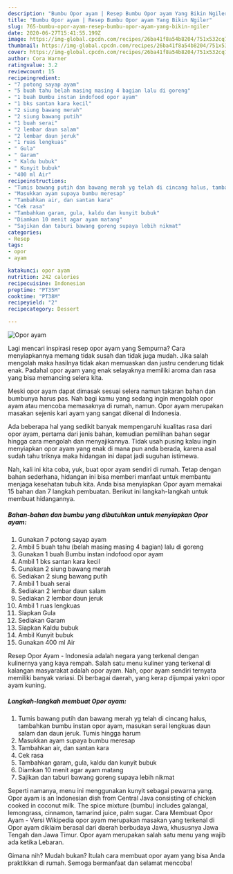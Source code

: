 ```yaml
---
description: "Bumbu Opor ayam | Resep Bumbu Opor ayam Yang Bikin Ngiler"
title: "Bumbu Opor ayam | Resep Bumbu Opor ayam Yang Bikin Ngiler"
slug: 765-bumbu-opor-ayam-resep-bumbu-opor-ayam-yang-bikin-ngiler
date: 2020-06-27T15:41:55.199Z
image: https://img-global.cpcdn.com/recipes/26ba41f8a54b8204/751x532cq70/opor-ayam-foto-resep-utama.jpg
thumbnail: https://img-global.cpcdn.com/recipes/26ba41f8a54b8204/751x532cq70/opor-ayam-foto-resep-utama.jpg
cover: https://img-global.cpcdn.com/recipes/26ba41f8a54b8204/751x532cq70/opor-ayam-foto-resep-utama.jpg
author: Cora Warner
ratingvalue: 3.2
reviewcount: 15
recipeingredient:
- "7 potong sayap ayam"
- "5 buah tahu belah masing masing 4 bagian lalu di goreng"
- "1 buah Bumbu instan indofood opor ayam"
- "1 bks santan kara kecil"
- "2 siung bawang merah"
- "2 siung bawang putih"
- "1 buah serai"
- "2 lembar daun salam"
- "2 lembar daun jeruk"
- "1 ruas lengkuas"
- " Gula"
- " Garam"
- " Kaldu bubuk"
- " Kunyit bubuk"
- "400 ml Air"
recipeinstructions:
- "Tumis bawang putih dan bawang merah yg telah di cincang halus, tambahkan bumbu instan opor ayam, masukan serai lengkuas daun salam dan daun jeruk. Tumis hingga harum"
- "Masukkan ayam supaya bumbu meresap"
- "Tambahkan air, dan santan kara"
- "Cek rasa"
- "Tambahkan garam, gula, kaldu dan kunyit bubuk"
- "Diamkan 10 menit agar ayam matang"
- "Sajikan dan taburi bawang goreng supaya lebih nikmat"
categories:
- Resep
tags:
- opor
- ayam

katakunci: opor ayam 
nutrition: 242 calories
recipecuisine: Indonesian
preptime: "PT35M"
cooktime: "PT38M"
recipeyield: "2"
recipecategory: Dessert

---
```



![Opor ayam](https://img-global.cpcdn.com/recipes/26ba41f8a54b8204/751x532cq70/opor-ayam-foto-resep-utama.jpg)

Lagi mencari inspirasi resep opor ayam yang Sempurna? Cara menyiapkannya memang tidak susah dan tidak juga mudah. Jika salah mengolah maka hasilnya tidak akan memuaskan dan justru cenderung tidak enak. Padahal opor ayam yang enak selayaknya memiliki aroma dan rasa yang bisa memancing selera kita.

Meski opor ayam dapat dimasak sesuai selera namun takaran bahan dan bumbunya harus pas. Nah bagi kamu yang sedang ingin mengolah opor ayam atau mencoba memasaknya di rumah, namun. Opor ayam merupakan masakan sejenis kari ayam yang sangat dikenal di Indonesia.

Ada beberapa hal yang sedikit banyak mempengaruhi kualitas rasa dari opor ayam, pertama dari jenis bahan, kemudian pemilihan bahan segar hingga cara mengolah dan menyajikannya. Tidak usah pusing kalau ingin menyiapkan opor ayam yang enak di mana pun anda berada, karena asal sudah tahu triknya maka hidangan ini dapat jadi suguhan istimewa.


Nah, kali ini kita coba, yuk, buat opor ayam sendiri di rumah. Tetap dengan bahan sederhana, hidangan ini bisa memberi manfaat untuk membantu menjaga kesehatan tubuh kita. Anda bisa menyiapkan Opor ayam memakai 15 bahan dan 7 langkah pembuatan. Berikut ini langkah-langkah untuk membuat hidangannya.

<!--inarticleads1-->

##### Bahan-bahan dan bumbu yang dibutuhkan untuk menyiapkan Opor ayam:

1. Gunakan 7 potong sayap ayam
1. Ambil 5 buah tahu (belah masing masing 4 bagian) lalu di goreng
1. Gunakan 1 buah Bumbu instan indofood opor ayam
1. Ambil 1 bks santan kara kecil
1. Gunakan 2 siung bawang merah
1. Sediakan 2 siung bawang putih
1. Ambil 1 buah serai
1. Sediakan 2 lembar daun salam
1. Sediakan 2 lembar daun jeruk
1. Ambil 1 ruas lengkuas
1. Siapkan  Gula
1. Sediakan  Garam
1. Siapkan  Kaldu bubuk
1. Ambil  Kunyit bubuk
1. Gunakan 400 ml Air


Resep Opor Ayam - Indonesia adalah negara yang terkenal dengan kulinernya yang kaya rempah. Salah satu menu kuliner yang terkenal di kalangan masyarakat adalah opor ayam. Nah, opor ayam sendiri ternyata memiliki banyak variasi. Di berbagai daerah, yang kerap dijumpai yakni opor ayam kuning. 

<!--inarticleads2-->

##### Langkah-langkah membuat Opor ayam:

1. Tumis bawang putih dan bawang merah yg telah di cincang halus, tambahkan bumbu instan opor ayam, masukan serai lengkuas daun salam dan daun jeruk. Tumis hingga harum
1. Masukkan ayam supaya bumbu meresap
1. Tambahkan air, dan santan kara
1. Cek rasa
1. Tambahkan garam, gula, kaldu dan kunyit bubuk
1. Diamkan 10 menit agar ayam matang
1. Sajikan dan taburi bawang goreng supaya lebih nikmat


Seperti namanya, menu ini menggunakan kunyit sebagai pewarna yang. Opor ayam is an Indonesian dish from Central Java consisting of chicken cooked in coconut milk. The spice mixture (bumbu) includes galangal, lemongrass, cinnamon, tamarind juice, palm sugar. Cara Membuat Opor Ayam - Versi Wikipedia opor ayam merupakan masakan yang terkenal di Opor ayam diklaim berasal dari daerah berbudaya Jawa, khususnya Jawa Tengah dan Jawa Timur. Opor ayam merupakan salah satu menu yang wajib ada ketika Lebaran. 

Gimana nih? Mudah bukan? Itulah cara membuat opor ayam yang bisa Anda praktikkan di rumah. Semoga bermanfaat dan selamat mencoba!
